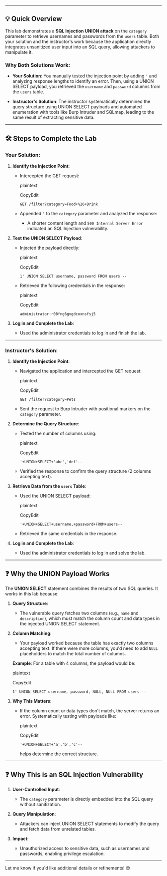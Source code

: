 
---

## **💡 Quick Overview**

This lab demonstrates a **SQL Injection UNION attack** on the `category` parameter to retrieve usernames and passwords from the `users` table. Both your solution and the instructor's work because the application directly integrates unsanitized user input into an SQL query, allowing attackers to manipulate it.

### **Why Both Solutions Work**:

- **Your Solution**: You manually tested the injection point by adding `'` and analyzing response lengths to identify an error. Then, using a UNION SELECT payload, you retrieved the `username` and `password` columns from the `users` table.

- **Instructor's Solution**: The instructor systematically determined the query structure using UNION SELECT payloads and automated enumeration with tools like Burp Intruder and SQLmap, leading to the same result of extracting sensitive data.

---

## **🛠️ Steps to Complete the Lab**

### **Your Solution**:

1. **Identify the Injection Point**:
    
    - Intercepted the GET request:
        
        plaintext
        
        CopyEdit
        
        `GET /filter?category=Food+%26+Drink`
        
    - Appended `'` to the `category` parameter and analyzed the response:
        - A shorter content length and `500 Internal Server Error` indicated an SQL Injection vulnerability.
2. **Test the UNION SELECT Payload**:
    
    - Injected the payload directly:
        
        plaintext
        
        CopyEdit
        
        `1' UNION SELECT username, password FROM users --`
        
    - Retrieved the following credentials in the response:
        
        plaintext
        
        CopyEdit
        
        `administrator:r08fng6gvgdcoxnsfsj5`
        
3. **Log in and Complete the Lab**:
    
    - Used the administrator credentials to log in and finish the lab.

---

### **Instructor's Solution**:

1. **Identify the Injection Point**:
    
    - Navigated the application and intercepted the GET request:
        
        plaintext
        
        CopyEdit
        
        `GET /filter?category=Pets`
        
    - Sent the request to Burp Intruder with positional markers on the `category` parameter.
2. **Determine the Query Structure**:
    
    - Tested the number of columns using:
        
        plaintext
        
        CopyEdit
        
        `'+UNION+SELECT+'abc','def'--`
        
    - Verified the response to confirm the query structure (2 columns accepting text).
3. **Retrieve Data from the `users` Table**:
    
    - Used the UNION SELECT payload:
        
        plaintext
        
        CopyEdit
        
        `'+UNION+SELECT+username,+password+FROM+users--`
        
    - Retrieved the same credentials in the response.
4. **Log in and Complete the Lab**:
    
    - Used the administrator credentials to log in and solve the lab.

---

## **❓ Why the UNION Payload Works**

The **UNION SELECT** statement combines the results of two SQL queries. It works in this lab because:

1. **Query Structure**:
    
    - The vulnerable query fetches two columns (e.g., `name` and `description`), which must match the column count and data types in the injected UNION SELECT statement.
2. **Column Matching**:
    
    - Your payload worked because the table has exactly two columns accepting text. If there were more columns, you'd need to add `NULL` placeholders to match the total number of columns.
    
    **Example**: For a table with 4 columns, the payload would be:
    
    plaintext
    
    CopyEdit
    
    `1' UNION SELECT username, password, NULL, NULL FROM users --`
    
3. **Why This Matters**:
    
    - If the column count or data types don't match, the server returns an error. Systematically testing with payloads like:
        
        plaintext
        
        CopyEdit
        
        `'+UNION+SELECT+'a','b','c'--`
        
        helps determine the correct structure.

---

## **❓ Why This is an SQL Injection Vulnerability**

1. **User-Controlled Input**:
    
    - The `category` parameter is directly embedded into the SQL query without sanitization.
2. **Query Manipulation**:
    
    - Attackers can inject UNION SELECT statements to modify the query and fetch data from unrelated tables.
3. **Impact**:
    
    - Unauthorized access to sensitive data, such as usernames and passwords, enabling privilege escalation.

---

Let me know if you'd like additional details or refinements! 😊